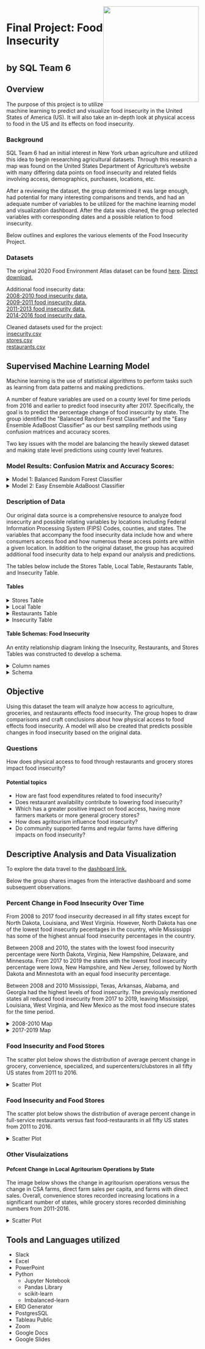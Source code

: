 
<img align="right" width="250" height="250" src="https://user-images.githubusercontent.com/112206035/227010828-fba23919-b446-4ac6-ac5a-94715b43603c.jpeg">

# Final Project: Food Insecurity <dl><sub>by SQL Team 6 </sub></dl>

## Overview 

The purpose of this project is to utilize machine learning to predict and visualize food insecurity in the United States of America (US). It will also take an in-depth look at physical access to food in the US and its effects on food insecurity.

### Background
SQL Team 6 had an initial interest in New York urban agriculture and utilized this idea to begin researching agricultural datasets. Through this research a map was found on the United States Department of Agriculture’s website with many differing data points on food insecurity and related fields involving access, demographics, purchases, locations, etc.

After a reviewing the dataset, the group determined it was large enough, had potential for many interesting comparisons and trends, and had an adequate number of variables to be utilized for the machine learning model and visualization dashboard. After the data was cleaned, the group selected variables with corresponding dates and a possible relation to food insecurity.

Below outlines and explores the various elements of the Food Insecurity Project.

### Datasets

The original 2020 Food Environment Atlas dataset can be found [here](https://www.ers.usda.gov/data-products/food-environment-atlas/data-access-and-documentation-downloads/).
 [Direct download.](https://www.ers.usda.gov/webdocs/DataFiles/80526/FoodEnvironmentAtlas.xls?v=2489.7)<br>

Additional food insecurity data:<br>
[2008-2010 food insecurity data.](https://www.ers.usda.gov/webdocs/publications/44906/6893_err125_2_.pdf?v=5244)  <br>
[2009-2011 food insecurity data.](https://www.ers.usda.gov/webdocs/publications/45020/30967_err141.pdf)  <br>
[2011-2013 food insecurity data.](https://www.ers.usda.gov/webdocs/publications/45265/48787_err173.pdf)  <br>
[2014-2016 food insecurity data.](https://www.ers.usda.gov/webdocs/publications/84973/err-237.pdf?v=219.4)  <br>

Cleaned datasets used for the project:<br>
[insecurity.csv](https://github.com/macicchino/Food_Insecurity/blob/main/Datasets/insecurity.csv)<br>
[stores.csv](https://github.com/macicchino/Food_Insecurity/blob/main/Datasets/stores.csv)<br>
[restaurants.csv](https://github.com/macicchino/Food_Insecurity/blob/main/Datasets/restaurants.csv)<br>

## Supervised Machine Learning Model

Machine learning is the use of statistical algorithms to perform tasks such as learning from data patterns and making predictions. 

A number of feature variables are used on a county level for time periods from 2016 and earlier to predict food insecurity after 2017. Specifically, the goal is to predict the percentage change of food insecurity by state. The group identified the "Balanced Random Forest Classifier" and the "Easy Ensemble AdaBoost Classifier" as our best sampling methods using confusion matrices and accuracy scores. 

Two key issues with the model are balancing the heavily skewed dataset and making state level predictions using county level features.


### Model Results: Confusion Matrix and Accuracy Scores:

<details><summary>Model 1: Balanced Random Forest Classifier</summary>

<img src="Resources/Images/BalancedRandomForestClassifier.png" width=70% height=70% title="Balanced Random Forest Classifier">

</details>
<details><summary>Model 2: Easy Ensemble AdaBoost Classifier</summary>

<img src="Resources/Images/EasyEnsembleAdaBoostClassifier.png" width=70% height=70% title="Easy Ensemble AdaBoost Classifier">

</details>

### Description of Data
Our original data source is a comprehensive resource to analyze food insecurity and possible relating variables by locations including Federal Information Processing System (FIPS) Codes, counties, and states. The variables that accompany the food insecurity data include how and where consumers access food and how numerous these access points are within a given location. In addition to the original dataset, the group has acquired additional food insecurity data to help expand our analysis and predictions.

The tables below include the Stores Table, Local Table, Restaurants Table, and Insecurity Table. 

#### Tables 

<Details><Summary>Stores Table</Summary>
The Stores Table shows the percent change of grocery stores from 2011 to 2016 by FIPS, state and county.

![dev_1](Resources/Images/stores.png "Stores Image")

 </Details>

<Details><Summary>Local Table</Summary>

The Local Table shows the percent change of direct farm sales, farms with direct sales, direct farm sales per capita, farmers markets, farms with vegetables harvested for fresh markets, vegetable acres harvested for fresh markets, CSA farms and agritourism operations from 2007 to 2012 by FIPS, state, and county.

![dev_2](Resources/Images/local.png "Local Image")
 
</Details>

<Details><Summary>Restaurants Table</Summary>

The Restaurants Table shows the percent change of fast food and full service restaurants from 2011 to 2016 by FIPS, state, and county.

![dev_3](Resources/Images/restaurants.png "Restaurants Image")
 
 </Details>

<Details><Summary>Insecurity Table</Summary>

 The Insecurity Table shows the percent change of food insecurity from 2012-2017 by FIPS, state, and county.

![dev_4](Resources/Images/insecurity.png "Insecurity Image")
 </Details>

#### Table Schemas: Food Insecurity

An entity relationship diagram linking the Insecurity, Restaurants, and Stores Tables was constructed to develop a schema.

<details><summary>Column names</summary>
<p>

#### Insecurity Table

```| FIPS                           | FIPS                                                               |
| ------------------------------ | ------------------------------------------------------------------ |
| STATE                          | State                                                              |
| COUNTY                         | COUNTY                                                             |
| FOODINSEC_08_10                | Household food insecurity (%, three-year average), 2008-10\*       |
| FOODINSEC_09_11                | Household food insecurity (%, three-year average), 2009-11\*       |
| FOODINSEC_11_13                | Household food insecurity (%, three-year average), 2011-13\*       |
| FOODINSEC_12_14                | Household food insecurity (%, three-year average), 2012-14\*       |
| FOODINSEC_14_16                | Household food insecurity (%, three-year average), 2014-16\*       |
| FOODINSEC_15_17                | Household food insecurity (%, three-year average), 2015-17\*       |
| FOODINSEC_17_19                | Household food insecurity (%, three-year average), 2017-19\*       |
| CH_FOODINSEC_14-16_to_17-19    | Household food insecurity (change %),2014-16 to 2017-19\*          |
| BI_Model_answer_14-16_to_17-19 | BI_Model-Household food insecurity (change %),2014-16 to 2017-19\* |
| CH_FOODINSEC_11_14             | Household food insecurity (change %),2009-11 to 2012-15\*          |
| CH_FOODINSEC_14_17             | Household food insecurity (change %),2012-14 to 2015-17\*          |
| FOODINSEC_09_14_AVG            | Household food insecurity (%, six-year average), 2009-14\*         |
| FOODINSEC_12_17_AVG            | Household food insecurity (%, six-year average), 2012-17\*         |
| CH_FOODINSEC_09_14_TO_15_17    | Household food insecurity (change %),2009-14 to 2015-17\*          |
| CH_FOODINSEC_09_11_TO_12_17    | Household food insecurity (change %),2009-11 to 2012-17\*          |
| Model_answer_09-14_15-17       | Model-Household food insecurity (change %),2009-14 to 2015-17\*    |
| Model_answer_09-11_12-17       | Model-Household food insecurity (change %),2009-11 to 2012-17\*    |
| Model_answer_12-14_15-17       | Model-Household food insecurity (change %),2012-14 to 2015-17\*    |
| BI_Model_answer_09-14_15-17    | BI_Model-Household food insecurity (change %),2009-14 to 2015-17\* |
| BI_Model_answer_09-11_12-17    | BI_Model-Household food insecurity (change %),2009-11 to 2012-17\* |
| BI_Model_answer_12-14_15-17    | BI_Model-Household food insecurity (change %),2012-14 to 2015-17\* |
```

 #### Stores Table

```| FIPS                | FIPS                                                     |
| ------------------- | -------------------------------------------------------- |
| State               | State                                                    |
| County              | County                                                   |
| PCH_GROC_11_16      | Grocery stores (% change), 2011-16                       |
| GROCPTH11           | Grocery stores/1,000 pop, 2011                           |
| GROCPTH16           | Grocery stores/1,000 pop, 2016                           |
| PCH_GROCPTH_11_16   | Grocery stores/1,000 pop (% change), 2011-16             |
| PCH_SUPERC_11_16    | Supercenters & club stores (% change), 2011-16           |
| SUPERCPTH11         | Supercenters & club stores/1,000 pop, 2011               |
| SUPERCPTH16         | Supercenters & club stores/1,000 pop, 2016               |
| PCH_SUPERCPTH_11_16 | Supercenters & club stores/1,000 pop (% change), 2011-16 |
| PCH_CONVS_11_16     | Convenience stores (% change), 2011-16                   |
| CONVSPTH11          | Convenience stores/1,000 pop, 2011                       |
| CONVSPTH16          | Convenience stores/1,000 pop, 2016                       |
| PCH_CONVSPTH_11_16  | Convenience stores/1,000 pop (% change), 2011-16         |
| PCH_SPECS_11_16     | Specialized food stores (% change), 2011-16              |
| SPECSPTH11          | Specialized food stores/1,000 pop, 2011                  |
| SPECSPTH16          | Specialized food stores/1,000 pop, 2016                  |
| PCH_SPECSPTH_11_16  | Specialized food stores/1,000 pop (% change), 2011-16    |
```

  #### Restaurants Table

```| FIPS             | FIPS                                                   |
| ---------------- | ------------------------------------------------------ |
| State            | State                                                  |
| County           | County                                                 |
| PCH_FFR_11_16    | Fast-food restaurants (% change), 2011-16              |
| FFRPTH11         | Fast-food restaurants/1,000 pop, 2011                  |
| FFRPTH16         | Fast-food restaurants/1,000 pop, 2016                  |
| PCH_FFRPTH_11_16 | Fast-food restaurants/1,000 pop (% change), 2011-16    |
| PCH_FSR_11_16    | Full-service restaurants (% change), 2011-16           |
| FSRPTH11         | Full-service restaurants/1,000 pop, 2011               |
| FSRPTH16         | Full-service restaurants/1,000 pop, 2016               |
| PCH_FSRPTH_11_16 | Full-service restaurants/1,000 pop (% change), 2011-16 |
| PC_FFRSALES07    | Expenditures per capita, fast food, 2007\*             |
| PC_FFRSALES12    | Expenditures per capita, fast food, 2012\*             |
| PC_FSRSALES07    | Expenditures per capita, restaurants, 2007\*           |
| PC_FSRSALES12    | Expenditures per capita, restaurants, 2012\*           |
```

</p>
</details>
<details><summary>Schema</summary>

<img src="Resources/Images/Schema.png" width=100% height=100% title="Schema">

</details>


## Objective
Using this dataset the team will analyze how access to agriculture, groceries, and restaurants effects food insecurity. The group hopes to draw comparisons and craft conclusions about how physical access to food effects food insecurity. A model will also be created that predicts possible changes in food insecurity based on the original data.

### Questions
How does physical access to food through restaurants and grocery stores impact food insecurity?

#### Potential topics
- How are fast food expenditures related to food insecurity?
- Does restaurant availability contribute to lowering food insecurity?
- Which has a greater positive impact on food access, having more farmers markets or more general grocery stores?
- How does agritourism influence food insecurity?
- Do community supported farms and regular farms have differing impacts on food insecurity?

## Descriptive Analysis and Data Visualization
To explore the data travel to the [dashboard link.](https://public.tableau.com/app/profile/emery.scott/viz/FoodInsecurityDashboard/HousholdFoodInsecurityasitRelatestoPhysicalAccess?publish=yes)

Below the group shares images from the interactive dashboard and some subsequent observations.

### Percent Change in Food Insecurity Over Time
From 2008 to 2017 food insecurity decreased in all fifty states except for North Dakota, Louisiana, and West Virginia. However, North Dakota has one of the lowest  food insecurity pecentages in the country, while Mississippi has some of the highest annual food insecurity percentages in the country.

Between 2008 and 2010, the states with the lowest food insecurity percentage were North Dakota, Virginia, New Hampshire, Delaware, and Minnesota. From 2017 to 2019 the states with the lowest food insecurity percentage were Iowa, New Hampshire, and New Jersey, followed by North Dakota and Minnestota with an equal food insecurity percentage. 

Between 2008 and 2010 Mississippi, Texas, Arkansas, Alabama, and Georgia had the highest levels of food insecurity. The previously mentioned states all reduced food insecurity from 2017 to 2019, leaving Mississippi, Louisiana, West Virginia, and New Mexico as the most food insecure states for the time period.

<details><Summary>2008-2010 Map</summary>
<img width="700" alt="Screen Shot 2023-03-21 at 10 52 47 PM" src="https://user-images.githubusercontent.com/112206035/226937278-6cbac4ab-18e5-4a3a-bc71-9a4c8ac6901c.png">
</details>

<details><Summary>2017-2019 Map</summary>
<img width="700" alt="Screen Shot 2023-03-21 at 10 53 36 PM" src="https://user-images.githubusercontent.com/112206035/226937325-ff90bee9-f149-479a-97a3-8a6d2621a03f.png">
</details>


### Food Insecurity and Food Stores 
The scatter plot below shows the distribution of average percent change in grocery, convenience, specialized, and supercenters/clubstores in all fifty US states from 2011 to 2016.

<details><Summary>Scatter Plot</summary>
<img width="700" alt="Screen Shot 2023-03-21 at 10 53 20 PM" src="https://user-images.githubusercontent.com/112206035/226950706-84c1524a-27b0-437e-a03f-1f1a2347a5c9.png">

<sub> (The dashboard includes this data on both a state and county level.) </sub>
</details>

### Food Insecurity and Food Stores 
The scatter plot below shows the distribution of average percent change in full-service restaurants versus fast food-restaurants in all fifty US states from 2011 to 2016.

<details><Summary>Scatter Plot</summary>
<img width="700" alt="Screen Shot 2023-03-21 at 10 53 07 PM" src="https://user-images.githubusercontent.com/112206035/226950919-1f34eed9-c0f1-4e87-8ced-eacd6200ae45.png">

<sub> (The dashboard includes this data on both a state and county level.) </sub>
</details>

### Other Visulaizations
#### Pefcent Change in Local Agritourism Operations by State

The image below shows the change in agritourism operations versus the change in CSA farms, direct farm sales per capita, and farms with direct sales. Overall, convenience stores recorded increasing locations in a significant number of states, while grocery stores recorded diminishing numbers from 2011-2016.

<details><br><Summary>Scatter Plot</summary>
To interact with this plot use the link below:

[Tableau Link](https://public.tableau.com/views/ChangeinLocalAgritourismOperationsVrsFarmsandFarmSalesfor2007-2012byState/ChangeinLocalAgritourismOperationvrsandFarmsandFarmSalesfrom2007-2012?:language=en-US&:display_count=n&:origin=viz_share_link)
 
 <br>
<img width="1423" alt="Screen Shot 2023-03-22 at 12 01 31 PM" src="https://user-images.githubusercontent.com/112206035/226965478-f60c35ab-d7a3-4a61-b696-608fd420cfb5.png">
</details>



## Tools and Languages utilized
- Slack
- Excel
- PowerPoint
- Python
  - Jupyter Notebook 
   - Pandas Library
   - scikit-learn
   - Imbalanced-learn
- ERD Generator
- PostgresSQL
- Tableau Public
- Zoom
- Google Docs
- Google Slides

